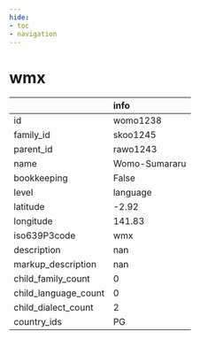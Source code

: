 ```yaml
---
hide:
- toc
- navigation
---
```

# wmx
|                      | info          |
|:---------------------|:--------------|
| id                   | womo1238      |
| family_id            | skoo1245      |
| parent_id            | rawo1243      |
| name                 | Womo-Sumararu |
| bookkeeping          | False         |
| level                | language      |
| latitude             | -2.92         |
| longitude            | 141.83        |
| iso639P3code         | wmx           |
| description          | nan           |
| markup_description   | nan           |
| child_family_count   | 0             |
| child_language_count | 0             |
| child_dialect_count  | 2             |
| country_ids          | PG            |